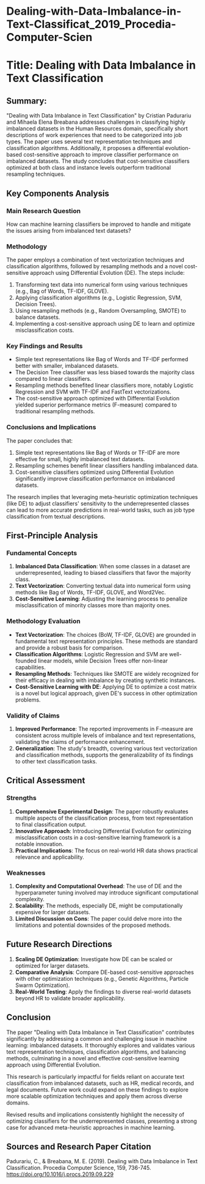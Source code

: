 # Dealing-with-Data-Imbalance-in-Text-Classificat_2019_Procedia-Computer-Scien

# Title: Dealing with Data Imbalance in Text Classification

## Summary:
"Dealing with Data Imbalance in Text Classification" by Cristian Padurariu and Mihaela Elena Breabana addresses challenges in classifying highly imbalanced datasets in the Human Resources domain, specifically short descriptions of work experiences that need to be categorized into job types. The paper uses several text representation techniques and classification algorithms. Additionally, it proposes a differential evolution-based cost-sensitive approach to improve classifier performance on imbalanced datasets. The study concludes that cost-sensitive classifiers optimized at both class and instance levels outperform traditional resampling techniques.

## Key Components Analysis

### Main Research Question
How can machine learning classifiers be improved to handle and mitigate the issues arising from imbalanced text datasets?

### Methodology
The paper employs a combination of text vectorization techniques and classification algorithms, followed by resampling methods and a novel cost-sensitive approach using Differential Evolution (DE). The steps include:
1. Transforming text data into numerical form using various techniques (e.g., Bag of Words, TF-IDF, GLOVE).
2. Applying classification algorithms (e.g., Logistic Regression, SVM, Decision Trees).
3. Using resampling methods (e.g., Random Oversampling, SMOTE) to balance datasets.
4. Implementing a cost-sensitive approach using DE to learn and optimize misclassification costs.

### Key Findings and Results
- Simple text representations like Bag of Words and TF-IDF performed better with smaller, imbalanced datasets.
- The Decision Tree classifier was less biased towards the majority class compared to linear classifiers.
- Resampling methods benefited linear classifiers more, notably Logistic Regression and SVM with TF-IDF and FastText vectorizations.
- The cost-sensitive approach optimized with Differential Evolution yielded superior performance metrics (F-measure) compared to traditional resampling methods.

### Conclusions and Implications
The paper concludes that:
1. Simple text representations like Bag of Words or TF-IDF are more effective for small, highly imbalanced text datasets.
2. Resampling schemes benefit linear classifiers handling imbalanced data.
3. Cost-sensitive classifiers optimized using Differential Evolution significantly improve classification performance on imbalanced datasets.

The research implies that leveraging meta-heuristic optimization techniques (like DE) to adjust classifiers' sensitivity to the underrepresented classes can lead to more accurate predictions in real-world tasks, such as job type classification from textual descriptions.

## First-Principle Analysis

### Fundamental Concepts
1. **Imbalanced Data Classification**: When some classes in a dataset are underrepresented, leading to biased classifiers that favor the majority class.
2. **Text Vectorization**: Converting textual data into numerical form using methods like Bag of Words, TF-IDF, GLOVE, and Word2Vec.
3. **Cost-Sensitive Learning**: Adjusting the learning process to penalize misclassification of minority classes more than majority ones.

### Methodology Evaluation

- **Text Vectorization**: The choices (BoW, TF-IDF, GLOVE) are grounded in fundamental text representation principles. These methods are standard and provide a robust basis for comparison.
- **Classification Algorithms**: Logistic Regression and SVM are well-founded linear models, while Decision Trees offer non-linear capabilities.
- **Resampling Methods**: Techniques like SMOTE are widely recognized for their efficacy in dealing with imbalance by creating synthetic instances.
- **Cost-Sensitive Learning with DE**: Applying DE to optimize a cost matrix is a novel but logical approach, given DE's success in other optimization problems.

### Validity of Claims

1. **Improved Performance**: The reported improvements in F-measure are consistent across multiple levels of imbalance and text representations, validating the claims of performance enhancement.
2. **Generalization**: The study's breadth, covering various text vectorization and classification methods, supports the generalizability of its findings to other text classification tasks.

## Critical Assessment

### Strengths

1. **Comprehensive Experimental Design**: The paper robustly evaluates multiple aspects of the classification process, from text representation to final classification output.
2. **Innovative Approach**: Introducing Differential Evolution for optimizing misclassification costs in a cost-sensitive learning framework is a notable innovation.
3. **Practical Implications**: The focus on real-world HR data shows practical relevance and applicability.

### Weaknesses

1. **Complexity and Computational Overhead**: The use of DE and the hyperparameter tuning involved may introduce significant computational complexity.
2. **Scalability**: The methods, especially DE, might be computationally expensive for larger datasets.
3. **Limited Discussion on Cons**: The paper could delve more into the limitations and potential downsides of the proposed methods.

## Future Research Directions

1. **Scaling DE Optimization**: Investigate how DE can be scaled or optimized for larger datasets.
2. **Comparative Analysis**: Compare DE-based cost-sensitive approaches with other optimization techniques (e.g., Genetic Algorithms, Particle Swarm Optimization).
3. **Real-World Testing**: Apply the findings to diverse real-world datasets beyond HR to validate broader applicability.

## Conclusion

The paper "Dealing with Data Imbalance in Text Classification" contributes significantly by addressing a common and challenging issue in machine learning: imbalanced datasets. It thoroughly explores and validates various text representation techniques, classification algorithms, and balancing methods, culminating in a novel and effective cost-sensitive learning approach using Differential Evolution.

This research is particularly impactful for fields reliant on accurate text classification from imbalanced datasets, such as HR, medical records, and legal documents. Future work could expand on these findings to explore more scalable optimization techniques and apply them across diverse domains.

Revised results and implications consistently highlight the necessity of optimizing classifiers for the underrepresented classes, presenting a strong case for advanced meta-heuristic approaches in machine learning.

## Sources and Research Paper Citation
Padurariu, C., & Breabana, M. E. (2019). Dealing with Data Imbalance in Text Classification. Procedia Computer Science, 159, 736-745. https://doi.org/10.1016/j.procs.2019.09.229